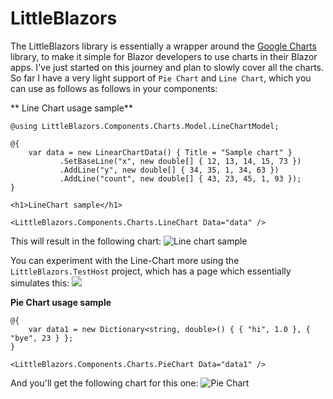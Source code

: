 # LittleBlazors

The LittleBlazors library is essentially a wrapper around the [Google Charts](https://developers.google.com/chart/) library, to make it simple for Blazor developers to use charts in their Blazor apps.
I've just started on this journey and plan to slowly cover all the charts.
So far I have a very light support of `Pie Chart` and `Line Chart`, which you can use as follows as follows in your components:

** Line Chart usage sample**
```razor
@using LittleBlazors.Components.Charts.Model.LineChartModel;

@{
    var data = new LinearChartData() { Title = "Sample chart" }
           .SetBaseLine("x", new double[] { 12, 13, 14, 15, 73 })
           .AddLine("y", new double[] { 34, 35, 1, 34, 63 })
           .AddLine("count", new double[] { 43, 23, 45, 1, 93 });
}

<h1>LineChart sample</h1>

<LittleBlazors.Components.Charts.LineChart Data="data" />
```

This will result in the following chart:
![Line chart sample](https://user-images.githubusercontent.com/7347708/61272148-46036180-a75b-11e9-9510-bb78cd9eeb85.png)

You can experiment with the Line-Chart more using the `LittleBlazors.TestHost` project, which has a page which essentially simulates this:
![](https://user-images.githubusercontent.com/7347708/61682492-b879c180-acc6-11e9-99f4-4dcd0dd05743.gif)

**Pie Chart usage sample**
```razor
@{
    var data1 = new Dictionary<string, double>() { { "hi", 1.0 }, { "bye", 23 } };
}

<LittleBlazors.Components.Charts.PieChart Data="data1" />
```

And you'll get the following chart for this one:
![Pie Chart](https://user-images.githubusercontent.com/7347708/61272104-2ec47400-a75b-11e9-9b18-c7d5680ba218.png)
